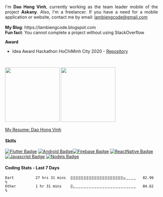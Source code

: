 <!---
<img src="https://github.com/hongvinhmobile/hongvinhmobile/blob/main/gif/banner_gif.gif?raw=true" height="260px" align="right" alt="Computador">
-->
<p align="justify" margin="80%"> 
<br>
I'm <strong>Dao Hong Vinh</strong>, currently working as the team leader mobile of the project <strong>Askany</strong>.
Also, I'm a freelancer. If you have a need for a mobile application or website, contact me by email: <a href="lambiengcode@gmail.com">lambiengcode@gmail.com</a><br><br>
<strong>My Blog</strong>: https://lambiengcode.blogspot.com <br>
<strong>Fun fact</strong>: You cannot complete a project without using StackOverflow <br>

<strong>Award</strong>
- Idea Award Hackathon HoChiMinh City 2020 - [Repository](https://github.com/hongvinhmobile/hackathon2020)
</p>
<br>
<p>
<img src="https://github-readme-stats.vercel.app/api?username=lamb1engcode&count_private=true&show_icons=true&theme=blueberry&include_all_commits=true" height="180em"/>
<img src="https://github-readme-stats.vercel.app/api/top-langs/?username=lamb1engcode&show_icons=true&layout=compact&cache_seconds=1800&langs_count=8&theme=blueberry&count_private=true&show_icons=true" height="180em"/>
</p>

[My Resume: Dao Hong Vinh](https://www.topcv.vn/xem-cv/AwANAV1VCVYEA1ZVBFIGVwpYAgRUAQtSBlQHUgaf1a)

#### Skills
[![Flutter Badge](https://img.shields.io/badge/-Flutter-007acc?style=for-the-badge&labelColor=black&logo=flutter&logoColor=007acc)](#) [![Android Badge](https://img.shields.io/badge/-Android-3C8749?style=for-the-badge&labelColor=black&logo=android&logoColor=3C8749)](#)[![Firebase Badge](https://img.shields.io/badge/-Firebase-e69514?style=for-the-badge&labelColor=black&logo=firebase&logoColor=ffa500)](#)
[![ReactNative Badge](https://img.shields.io/badge/-ReactNative-61DBFB?style=for-the-badge&labelColor=black&logo=react&logoColor=61DBFB)](#) [![Javascript Badge](https://img.shields.io/badge/-Javascript-F0DB4F?style=for-the-badge&labelColor=black&logo=javascript&logoColor=F0DB4F)](#) [![Nodejs Badge](https://img.shields.io/badge/-Nodejs-3C873A?style=for-the-badge&labelColor=black&logo=node.js&logoColor=3C873A)](#)

#### Coding Stats - Last 7 Days

<!--START_SECTION:waka-->

```text
Dart          27 hrs 31 mins  ⣿⣿⣿⣿⣿⣿⣿⣿⣿⣿⣿⣿⣿⣿⣿⣿⣿⣿⣿⣿⣶⣀⣀⣀⣀   82.99 %
Other         1 hr 31 mins    ⣿⣄⣀⣀⣀⣀⣀⣀⣀⣀⣀⣀⣀⣀⣀⣀⣀⣀⣀⣀⣀⣀⣀⣀⣀   04.62 %
```

<!--END_SECTION:waka-->
